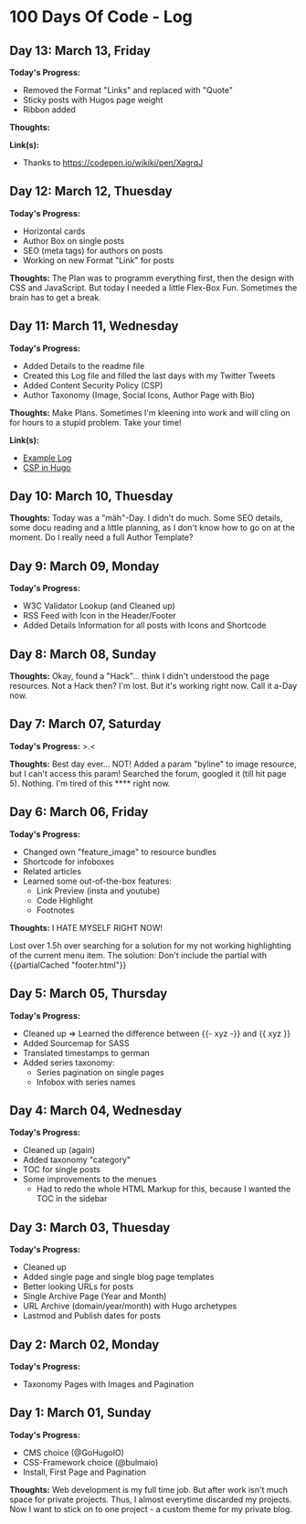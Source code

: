 # 100 Days Of Code - Log

## Day 13: March 13, Friday

**Today's Progress:**
* Removed the Format "Links" and replaced with "Quote"
* Sticky posts with Hugos page weight
* Ribbon added

**Thoughts:** 

**Link(s):**
* Thanks to https://codepen.io/wikiki/pen/XagrqJ

## Day 12: March 12, Thuesday

**Today's Progress:**
* Horizontal cards
* Author Box on single posts
* SEO (meta tags) for authors on posts
* Working on new Format "Link" for posts

**Thoughts:** The Plan was to programm everything first, then the design with CSS and JavaScript. But today I needed a little Flex-Box Fun. Sometimes the brain has to get a break.

## Day 11: March 11, Wednesday

**Today's Progress:**
* Added Details to the readme file
* Created this Log file and filled the last days with my Twitter Tweets
* Added Content Security Policy (CSP)
* Author Taxonomy (Image, Social Icons, Author Page with Bio)

**Thoughts:** Make Plans. Sometimes I'm kleening into work and will cling on for hours to a stupid problem. Take your time!

**Link(s):**
* [Example Log](https://github.com/kallaway/100-days-of-code/blob/master/log.md)
* [CSP in Hugo](https://blog.jeremylikness.com/blog/create-content-security-policy-csp-in-hugo/)

## Day 10: March 10, Thuesday

**Thoughts:** Today was a "mäh"-Day. I didn't do much. Some SEO details, some docu reading and a little planning, as I don't know how to go on at the moment. Do I really need a full Author Template?

## Day 9: March 09, Monday

**Today's Progress:**
- W3C Validator Lookup (and Cleaned up)
- RSS Feed with Icon in the Header/Footer
- Added Details Information for all posts with Icons and Shortcode

## Day 8: March 08, Sunday

**Thoughts:** Okay, found a "Hack"... think I didn't understood the page resources. Not a Hack then? I'm lost. But it's working right now.
Call it a-Day now.

## Day 7: March 07, Saturday

**Today's Progress:** >.<

**Thoughts:** Best day ever... NOT!
Added a param "byline" to image resource, but I can't access this param! Searched the forum, googled it (till hit page 5). Nothing. I'm tired of this **** right now.

## Day 6: March 06, Friday

**Today's Progress:**
- Changed own "feature_image" to resource bundles
- Shortcode for infoboxes
- Related articles
- Learned some out-of-the-box features: 
  - Link Preview (insta and youtube)
  - Code Highlight
  - Footnotes

**Thoughts:** I HATE MYSELF RIGHT NOW!

Lost over 1.5h over searching for a solution for my not working highlighting of the current menu item.
The solution: Don't include the partial with {{partialCached "footer.html"}}

## Day 5: March 05, Thursday

**Today's Progress:**
- Cleaned up => Learned the difference between {{- xyz -}} and {{ xyz }}
- Added Sourcemap for SASS
- Translated timestamps to german
- Added series taxonomy:
  - Series pagination on single pages
  - Infobox with series names

## Day 4: March 04, Wednesday

**Today's Progress:**
- Cleaned up (again)
- Added taxonomy "category"
- TOC for single posts
- Some improvements to the menues
  - Had to redo the whole HTML Markup for this, because I wanted the TOC in the sidebar

## Day 3: March 03, Thuesday

**Today's Progress:**
- Cleaned up
- Added single page and single blog page templates
- Better looking URLs for posts
- Single Archive Page (Year and Month)
- URL Archive (domain/year/month) with Hugo archetypes
- Lastmod and Publish dates for posts

## Day 2: March 02, Monday

**Today's Progress:**
- Taxonomy Pages with Images and Pagination

## Day 1: March 01, Sunday

**Today's Progress:**
- CMS choice (@GoHugoIO)
- CSS-Framework choice (@bulmaio)
- Install, First Page and Pagination

**Thoughts:** Web development is my full time job. But after work isn't much space for private projects. Thus, I almost everytime discarded my projects.
Now I want to stick on to one project - a custom theme for my private blog.

